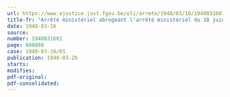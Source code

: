 ```yaml
---
url: https://www.ejustice.just.fgov.be/eli/arrete/1948/03/16/1948031601/justel
title-fr: "Arrêté ministériel abrogeant l'arrêté ministériel du 18 juin 1946 fixant, pour l'exercice 1945, la contribution provisionnelle à verser au Conseil professionnel de l'Industrie et du Commerce du cuir, en liquidation"
date: 1948-03-16
source:
number: 1948031601
page: 888888
case: 1948-03-16/01
publication: 1948-03-26
starts:
modifies:
pdf-original:
pdf-consolidated:
---
```


